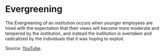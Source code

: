 # Evergreening

The Evergreening of an institution occurs when younger employees are hired with the expectation that their views will become more moderate and tempered by the institution, and instead the institution is overtaken and radicalized by the individuals that it was hoping to exploit.

Source: [YouTube](https://youtu.be/1CCde6TAKdw?t=2259).
